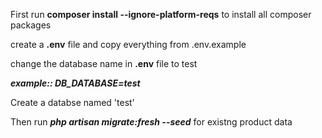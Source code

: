 First run **composer install --ignore-platform-reqs** to install all composer packages

create a **.env** file and copy everything from .env.example

change the database name in **.env** file to test

***example:: DB_DATABASE=test***

Create a databse named 'test'

Then run ***php artisan migrate:fresh --seed*** for existng product data

